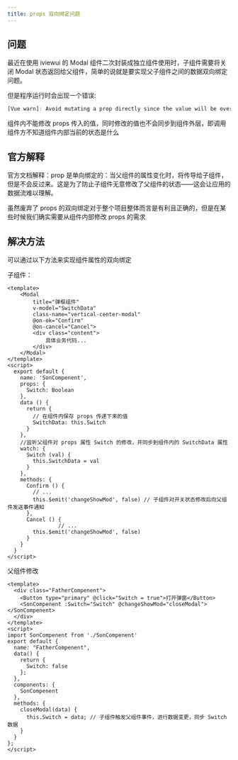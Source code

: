 ```yaml
---
title: props 双向绑定问题
---
```


## 问题

最近在使用 iviewui 的 Modal 组件二次封装成独立组件使用时，子组件需要将关闭 Modal 状态返回给父组件，简单的说就是要实现父子组件之间的数据双向绑定问题。

但是程序运行时会出现一个错误:

```js
[Vue warn]: Avoid mutating a prop directly since the value will be overwritten whenever the parent component re-renders. Instead, use a data or computed property based on the prop's value. Prop being mutated: "Switch"'
```

组件内不能修改 props 传入的值，同时修改的值也不会同步到组件外层，即调用组件方不知道组件内部当前的状态是什么

## 官方解释

官方文档解释：prop 是单向绑定的：当父组件的属性变化时，将传导给子组件，但是不会反过来。这是为了防止子组件无意修改了父组件的状态——这会让应用的数据流难以理解。

虽然废弃了 props 的双向绑定对于整个项目整体而言是有利且正确的，但是在某些时候我们确实需要从组件内部修改 props 的需求

## 解决方法

可以通过以下方法来实现组件属性的双向绑定

子组件：
```vue
<template>
	<Modal
		title="弹框组件"
		v-model="SwitchData"
		class-name="vertical-center-modal"
		@on-ok="Confirm"
		@on-cancel="Cancel">
		<div class="content">
			具体业务代码...
		</div>
	</Modal>
</template>
<script>
  export default {
    name: 'SonCompenent',
    props: {
      Switch: Boolean
    },
    data () {
      return {
        // 在组件内保存 props 传递下来的值
        SwitchData: this.Switch
      }
    },
    //监听父组件对 props 属性 Switch 的修改，并同步到组件内的 SwitchData 属性
    watch: {
      Switch (val) {
        this.SwitchData = val
      }
    },
    methods: {
      Confirm () {
        // ...
        this.$emit('changeShowMod', false) // 子组件对开关状态修改后向父组件发送事件通知
      },
      Cancel () {
				// ...
        this.$emit('changeShowMod', false)
      }
    }
  }
</script>
```
父组件修改
```vue
<template>
  <div class="FatherCompenent">
    <Button type="primary" @click="Switch = true">打开弹窗</Button>
    <SonCompenent :Switch="Switch" @changeShowMod="closeModal"></SonCompenent>
  </div>
</template>
<script>
import SonCompenent from './SonCompenent'
export default {
  name: "FatherCompenent",
  data() {
    return {
      Switch: false
    };
  },
  components: {
    SonCompenent
  },
  methods: {
    closeModal(data) {
      this.Switch = data; // 子组件触发父组件事件，进行数据变更，同步 Switch 数据
    }
  }
};
</script>
```